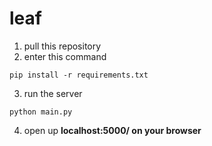 # leaf
1. pull this repository<br>
2. enter this command<br>
```
pip install -r requirements.txt
```
3. run the server
```
python main.py
```
4. open up <b>localhost:5000/<b> on your browser